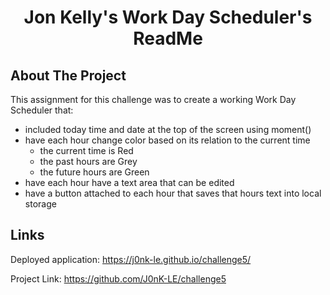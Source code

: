 <h1 align="center">Jon Kelly's Work Day Scheduler's ReadMe</h1>


<!-- ABOUT THE PROJECT -->
## About The Project

This assignment for this challenge was to create a working Work Day Scheduler that:

* included today time and date at the top of the screen using moment()
* have each hour change color based on its relation to the current time
    * the current time is Red
    * the past hours are Grey
    * the future hours are Green
* have each hour have a text area that can be edited
* have a button attached to each hour that saves that hours text into local storage


 
<!-- Links -->
## Links

Deployed application:
https://j0nk-le.github.io/challenge5/

Project Link:
https://github.com/J0nK-LE/challenge5




